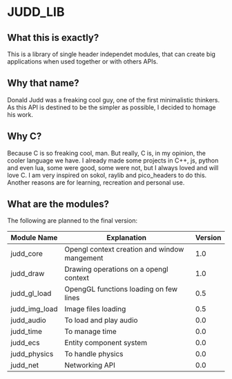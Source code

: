 # JUDD_LIB

## What this is exactly?
This is a library of single header independet modules, that can create big applications when used together or with others APIs.

## Why that name?
Donald Judd was a freaking cool guy, one of the first minimalistic thinkers. As this API is destined to be the simpler as possible, I decided to homage his work.

## Why C?
Because C is so freaking cool, man.
But really, C is, in my opinion, the cooler language we have.
I already made some projects in C++, js, python and even lua, some were good, some were not, but I always loved and will love C. I am very inspired on sokol, raylib and pico_headers to do this.
Another reasons are for learning, recreation and personal use.

## What are the modules?

The following are planned to the final version:

Module Name | Explanation | Version
-------|--------|------
judd_core | Opengl context creation and window mangement | 1.0
judd_draw | Drawing operations on a opengl context | 1.0
judd_gl_load | OpengGL functions loading on few lines | 0.5
judd_img_load | Image files loading | 0.5
judd_audio | To load and play audio | 0.0
judd_time | To manage time | 0.0
judd_ecs | Entity component system | 0.0
judd_physics | To handle physics | 0.0
judd_net | Networking API | 0.0
